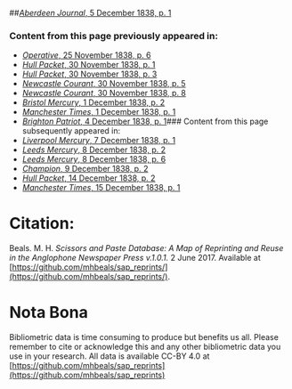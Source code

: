 ##[*Aberdeen Journal*, 5 December 1838, p. 1](https://mhbeals.github.io/sap_html/Aberdeen-Journal/Aberdeen-Journal-5-December-1838-p-1)

### Content from this page previously appeared in:
+ [*Operative*, 25 November 1838, p. 6](https://mhbeals.github.io/sap_html/Operative/Operative-25-November-1838-p-6)
+ [*Hull Packet*, 30 November 1838, p. 1](https://mhbeals.github.io/sap_html/Hull-Packet/Hull-Packet-30-November-1838-p-1)
+ [*Hull Packet*, 30 November 1838, p. 3](https://mhbeals.github.io/sap_html/Hull-Packet/Hull-Packet-30-November-1838-p-3)
+ [*Newcastle Courant*, 30 November 1838, p. 5](https://mhbeals.github.io/sap_html/Newcastle-Courant/Newcastle-Courant-30-November-1838-p-5)
+ [*Newcastle Courant*, 30 November 1838, p. 8](https://mhbeals.github.io/sap_html/Newcastle-Courant/Newcastle-Courant-30-November-1838-p-8)
+ [*Bristol Mercury*, 1 December 1838, p. 2](https://mhbeals.github.io/sap_html/Bristol-Mercury/Bristol-Mercury-1-December-1838-p-2)
+ [*Manchester Times*, 1 December 1838, p. 1](https://mhbeals.github.io/sap_html/Manchester-Times/Manchester-Times-1-December-1838-p-1)
+ [*Brighton Patriot*, 4 December 1838, p. 1](https://mhbeals.github.io/sap_html/Brighton-Patriot/Brighton-Patriot-4-December-1838-p-1)### Content from this page subsequently appeared in:
+ [*Liverpool Mercury*, 7 December 1838, p. 1](https://mhbeals.github.io/sap_html/Liverpool-Mercury/Liverpool-Mercury-7-December-1838-p-1)
+ [*Leeds Mercury*, 8 December 1838, p. 2](https://mhbeals.github.io/sap_html/Leeds-Mercury/Leeds-Mercury-8-December-1838-p-2)
+ [*Leeds Mercury*, 8 December 1838, p. 6](https://mhbeals.github.io/sap_html/Leeds-Mercury/Leeds-Mercury-8-December-1838-p-6)
+ [*Champion*, 9 December 1838, p. 2](https://mhbeals.github.io/sap_html/Champion/Champion-9-December-1838-p-2)
+ [*Hull Packet*, 14 December 1838, p. 2](https://mhbeals.github.io/sap_html/Hull-Packet/Hull-Packet-14-December-1838-p-2)
+ [*Manchester Times*, 15 December 1838, p. 1](https://mhbeals.github.io/sap_html/Manchester-Times/Manchester-Times-15-December-1838-p-1)
                    
# Citation: 

Beals. M. H. *Scissors and Paste Database: A Map of Reprinting and Reuse in the Anglophone Newspaper Press v.1.0.1.* 2 June 2017. Available at [https://github.com/mhbeals/sap_reprints/](https://github.com/mhbeals/sap_reprints/). 
                    
# Nota Bona

Bibliometric data is time consuming to produce but benefits us all. Please remember to cite or acknowledge this and any other bibliometric data you use in your research. All data is available CC-BY 4.0 at [https://github.com/mhbeals/sap_reprints](https://github.com/mhbeals/sap_reprints)